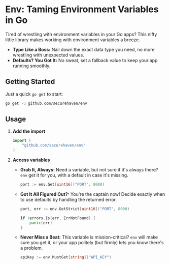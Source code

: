 # Env: Taming Environment Variables in Go

Tired of wrestling with environment variables in your Go apps? This nifty little library makes working with environment variables a breeze.

- **Type Like a Boss:** Nail down the exact data type you need, no more wrestling with unexpected values.
- **Defaults? You Got It:** No sweat, set a fallback value to keep your app running smoothly.

## Getting Started

Just a quick `go get` to start:

```sh
go get -u github.com/securehaven/env
```

## Usage

1. **Add the import**

    ```go
    import (
        "github.com/securehaven/env"
    )
    ```

2. **Access variables**

    - **Grab It, Always:** Need a variable, but not sure if it's always there? `env` get it for you, with a default in case it's missing.

        ```go
        port := env.Get[uint16]("PORT", 8000)
        ```

    - **Got It All Figured Out?:** You're the captain now! Decide exactly when to use defaults by handling the returned error.

        ```go
        port, err := env.GetStrict[uint16]("PORT", 8000)

        if !errors.Is(err, ErrNotFound) {
            panic(err)
        }
        ```

    - **Never Miss a Beat:** This variable is mission-critical? `env` will make sure you get it, or your app politely (but firmly) lets you know there's a problem.

        ```go
        apiKey := env.MustGet[string]("API_KEY")
        ```
